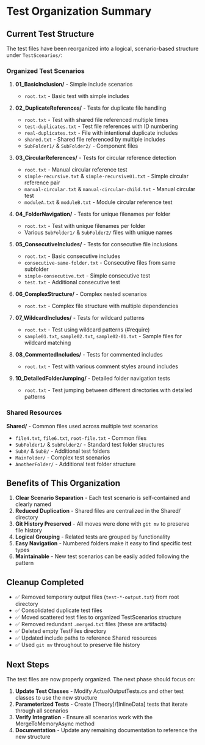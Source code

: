 # Test Organization Summary

## Current Test Structure

The test files have been reorganized into a logical, scenario-based structure under `TestScenarios/`:

### Organized Test Scenarios

1. **01_BasicInclusion/** - Simple include scenarios
   - `root.txt` - Basic test with simple includes

2. **02_DuplicateReferences/** - Tests for duplicate file handling
   - `root.txt` - Test with shared file referenced multiple times
   - `test-duplicates.txt` - Test file references with ID numbering
   - `real-duplicates.txt` - File with intentional duplicate includes
   - `shared.txt` - Shared file referenced by multiple includes
   - `SubFolder1/` & `SubFolder2/` - Component files

3. **03_CircularReferences/** - Tests for circular reference detection
   - `root.txt` - Manual circular reference test
   - `simple-recursive.txt` & `simple-recursive01.txt` - Simple circular reference pair
   - `manual-circular.txt` & `manual-circular-child.txt` - Manual circular test
   - `moduleA.txt` & `moduleB.txt` - Module circular reference test

4. **04_FolderNavigation/** - Tests for unique filenames per folder
   - `root.txt` - Test with unique filenames per folder
   - Various `SubFolder1/` & `SubFolder2/` files with unique names

5. **05_ConsecutiveIncludes/** - Tests for consecutive file inclusions
   - `root.txt` - Basic consecutive includes
   - `consecutive-same-folder.txt` - Consecutive files from same subfolder
   - `simple-consecutive.txt` - Simple consecutive test
   - `test.txt` - Additional consecutive test

6. **06_ComplexStructure/** - Complex nested scenarios
   - `root.txt` - Complex file structure with multiple dependencies

7. **07_WildcardIncludes/** - Tests for wildcard patterns
   - `root.txt` - Test using wildcard patterns (#require)
   - `sample01.txt`, `sample02.txt`, `sample02-01.txt` - Sample files for wildcard matching

8. **08_CommentedIncludes/** - Tests for commented includes
   - `root.txt` - Test with various comment styles around includes

9. **10_DetailedFolderJumping/** - Detailed folder navigation tests
   - `root.txt` - Test jumping between different directories with detailed patterns

### Shared Resources

**Shared/** - Common files used across multiple test scenarios
- `file4.txt`, `file6.txt`, `root-file.txt` - Common files
- `SubFolder1/` & `SubFolder2/` - Standard test folder structures
- `SubA/` & `SubB/` - Additional test folders
- `MainFolder/` - Complex test scenarios
- `AnotherFolder/` - Additional test folder structure

## Benefits of This Organization

1. **Clear Scenario Separation** - Each test scenario is self-contained and clearly named
2. **Reduced Duplication** - Shared files are centralized in the Shared/ directory
3. **Git History Preserved** - All moves were done with `git mv` to preserve file history
4. **Logical Grouping** - Related tests are grouped by functionality
5. **Easy Navigation** - Numbered folders make it easy to find specific test types
6. **Maintainable** - New test scenarios can be easily added following the pattern

## Cleanup Completed

- ✅ Removed temporary output files (`test-*-output.txt`) from root directory
- ✅ Consolidated duplicate test files
- ✅ Moved scattered test files to organized TestScenarios structure
- ✅ Removed redundant `.merged.txt` files (these are artifacts)
- ✅ Deleted empty TestFiles directory
- ✅ Updated include paths to reference Shared resources
- ✅ Used `git mv` throughout to preserve file history

## Next Steps

The test files are now properly organized. The next phase should focus on:

1. **Update Test Classes** - Modify ActualOutputTests.cs and other test classes to use the new structure
2. **Parameterized Tests** - Create [Theory]/[InlineData] tests that iterate through all scenarios
3. **Verify Integration** - Ensure all scenarios work with the MergeToMemoryAsync method
4. **Documentation** - Update any remaining documentation to reference the new structure
